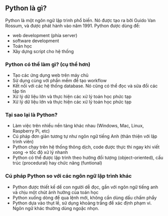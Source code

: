 <h2>Python là gì?</h2>
Python là một ngôn ngữ lập trình phổ biến. Nó được tạo ra bởi Guido Van Rossum, và được phát hành vào năm 1991.
Python được dùng để:
<ul>
  <li>web development (phía server)</li>
  <li>software development</li>
  <li>Toán học</li>
  <li>Xây dựng script cho hệ thống</li>
</ul>
<h3>Python có thể làm gì? (cụ thể hơn)</h3>
<ul>
  <li>Tạo các ứng dụng web trên máy chủ</li>
  <li>Sử dụng cùng với phần mềm để tạo workflow</li>
  <li>Kết nối với các hệ thống database. Nó cũng có thể đọc và sửa đổi các tập tin</li>
  <li>Xử lý dữ liệu lớn và thực hiện các xử lý toán học phức tạp</li>
  <li>Xử lý dữ liệu lớn và thực hiện các xử lý toán học phức tạp</li>
</ul>
<h3>Tại sao lại là Python?</h3>
<ul>
  <li>Làm việc trên nhiều nền tảng khác nhau (Windows, Mac, Linux, Raspberry Pi, etc)</li>
  <li>Cú pháp đơn giản tương tự như ngôn ngữ tiếng Anh (thân thiện với lập trình viên)</li>
  <li>Python chạy trên hệ thống thông dịch, code được thực thi ngay khi viết xong -> tốc độ xử lý nhanh</li>
  <li>Python có thể được lập trình theo hướng đối tượng (object-oriented), cấu trúc (procedural) hay chức năng (funtional)</li>
</ul>
<h3>Cú pháp Python so với các ngôn ngữ lập trình khác</h3>
<ul>
  <li>Python được thiết kế dể con người dễ đọc, gần với ngôn ngữ tiếng anh và chịu một chút ảnh hưởng của toán học</li>
  <li>Python xuống dòng để qua lệnh mới, không cần dùng dấu chấm phẩy</li>
  <li>Python dựa vào thụt lề, sử dụng khoảng trắng để xác định phạm vi. Ngôn ngữ khác thường dùng ngoặc nhọn.</li>
</ul>
